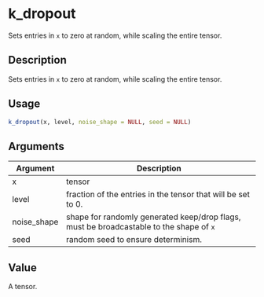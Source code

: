 # k_dropout


Sets entries in ``x`` to zero at random, while scaling the entire tensor.




## Description

Sets entries in ``x`` to zero at random, while scaling the entire tensor.





## Usage
```r
k_dropout(x, level, noise_shape = NULL, seed = NULL)
```




## Arguments


Argument      |Description
------------- |----------------
x | tensor
level | fraction of the entries in the tensor that will be set to 0.
noise_shape | shape for randomly generated keep/drop flags, must be broadcastable to the shape of ``x``
seed | random seed to ensure determinism.





## Value

A tensor.





